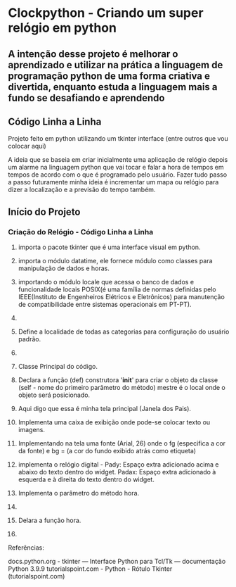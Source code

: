 # Clockpython - Criando um super relógio em python

## A intenção desse projeto é melhorar o aprendizado e utilizar na prática a linguagem de programação python de uma forma criativa e divertida, enquanto estuda a linguagem mais a fundo se desafiando e aprendendo

## Código Linha a Linha

Projeto feito em python utilizando um tkinter interface (entre outros que vou colocar aqui)

A ideia que se baseia em criar inicialmente uma aplicação de relógio depois um alarme na linguagem python que vai tocar e falar a hora de tempos em tempos de acordo com o que é programado pelo usuário. Fazer tudo passo a passo futuramente minha ideia é incrementar um mapa ou relógio para dizer a localização e a previsão do tempo também.

## Início do Projeto

### Criação do Relógio - Código Linha a Linha

1. importa o pacote tkinter que é uma interface visual em python.
2. importa o módulo datatime, ele fornece módulo como classes para manipulação de dados e horas.
3. importando o módulo locale que acessa o banco de dados e funcionalidade locais POSIX(é uma família de normas definidas pelo IEEE(Instituto de Engenheiros Elétricos e Eletrônicos) para manutenção de compatibilidade entre sistemas operacionais em PT-PT).
4.
5. Define a localidade de todas as categorias para configuração do usuário padrão.
6.
7. Classe Principal do código.
8. Declara a função (def) construtora '__init__' para criar o objeto da classe (self - nome do primeiro parâmetro do método) mestre é o local onde o objeto será posicionado.
9. Aqui digo que essa é minha tela principal (Janela dos Pais).
10. Implementa uma caixa de exibição onde pode-se colocar texto ou imagens.
11. Implementando na tela uma fonte (Arial, 26) onde o fg (especifica a cor da fonte) e bg = (a cor do fundo exibido atrás como etiqueta)
12. implementa o relógio digital - Pady: Espaço extra adicionado acima e abaixo do texto dentro do widget. Padax: Espaço extra adicionado à esquerda e à direita do texto dentro do widget.
13. Implementa o parâmetro do método hora.
14.
15. Delara a função hora.

16.

Referências:

docs.python.org - tkinter — Interface Python para Tcl/Tk — documentação Python 3.9.9
tutorialspoint.com - Python - Rótulo Tkinter (tutorialspoint.com)
